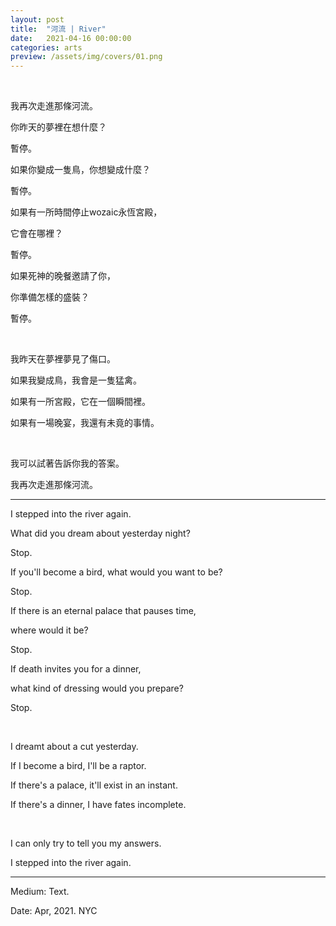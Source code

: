 ```yaml
---
layout: post
title:  "河流 | River"
date:   2021-04-16 00:00:00
categories: arts
preview: /assets/img/covers/01.png
---
```


<br>

我再次走進那條河流。

你昨天的夢裡在想什麼？

暫停。

如果你變成一隻鳥，你想變成什麼？

暫停。

如果有一所時間停止wozaic永恆宮殿，

它會在哪裡？

暫停。

如果死神的晚餐邀請了你，

你準備怎樣的盛裝？

暫停。

<br>

我昨天在夢裡夢見了傷口。

如果我變成鳥，我會是一隻猛禽。

如果有一所宮殿，它在一個瞬間裡。

如果有一場晚宴，我還有未竟的事情。

<br>

我可以試著告訴你我的答案。

我再次走進那條河流。

---

I stepped into the river again.

What did you dream about yesterday night?

Stop.

If you'll become a bird, what would you want to be?

Stop.

If there is an eternal palace that pauses time,

where would it be?

Stop.

If death invites you for a dinner,

what kind of dressing would you prepare?

Stop.

<br>

I dreamt about a cut yesterday.

If I become a bird, I'll be a raptor.

If there's a palace, it'll exist in an instant.

If there's a dinner, I have fates incomplete.

<br>

I can only try to tell you my answers.

I stepped into the river again.

---

Medium: Text.

Date: Apr, 2021. NYC
